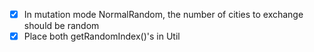 - [X] In mutation mode NormalRandom, the number of cities to exchange should be random
- [X] Place both getRandomIndex()'s in Util
